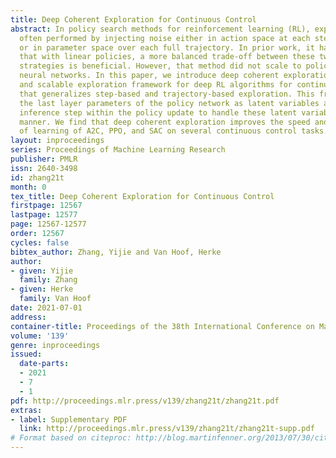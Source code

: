 ```yaml
---
title: Deep Coherent Exploration for Continuous Control
abstract: In policy search methods for reinforcement learning (RL), exploration is
  often performed by injecting noise either in action space at each step independently
  or in parameter space over each full trajectory. In prior work, it has been shown
  that with linear policies, a more balanced trade-off between these two exploration
  strategies is beneficial. However, that method did not scale to policies using deep
  neural networks. In this paper, we introduce deep coherent exploration, a general
  and scalable exploration framework for deep RL algorithms for continuous control,
  that generalizes step-based and trajectory-based exploration. This framework models
  the last layer parameters of the policy network as latent variables and uses a recursive
  inference step within the policy update to handle these latent variables in a scalable
  manner. We find that deep coherent exploration improves the speed and stability
  of learning of A2C, PPO, and SAC on several continuous control tasks.
layout: inproceedings
series: Proceedings of Machine Learning Research
publisher: PMLR
issn: 2640-3498
id: zhang21t
month: 0
tex_title: Deep Coherent Exploration for Continuous Control
firstpage: 12567
lastpage: 12577
page: 12567-12577
order: 12567
cycles: false
bibtex_author: Zhang, Yijie and Van Hoof, Herke
author:
- given: Yijie
  family: Zhang
- given: Herke
  family: Van Hoof
date: 2021-07-01
address:
container-title: Proceedings of the 38th International Conference on Machine Learning
volume: '139'
genre: inproceedings
issued:
  date-parts:
  - 2021
  - 7
  - 1
pdf: http://proceedings.mlr.press/v139/zhang21t/zhang21t.pdf
extras:
- label: Supplementary PDF
  link: http://proceedings.mlr.press/v139/zhang21t/zhang21t-supp.pdf
# Format based on citeproc: http://blog.martinfenner.org/2013/07/30/citeproc-yaml-for-bibliographies/
---
```

